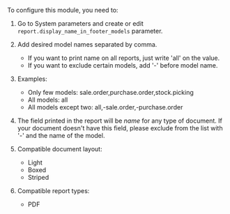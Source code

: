 To configure this module, you need to:

1. Go to System parameters and create or edit `report.display_name_in_footer_models`
   parameter.

2. Add desired model names separated by comma.

   - If you want to print name on all reports, just write 'all' on the value.
   - If you want to exclude certain models, add '-' before model name.

3. Examples:

   - Only few models: sale.order,purchase.order,stock.picking
   - All models: all
   - All models except two: all,-sale.order,-purchase.order

4. The field printed in the report will be _name_ for any type of document. If your
   document doesn't have this field, please exclude from the list with '-' and the name
   of the model.

5. Compatible document layout:

   - Light
   - Boxed
   - Striped

6. Compatible report types:

   - PDF
